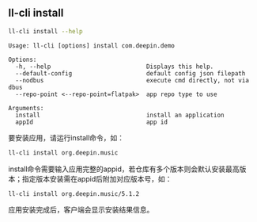 ## ll-cli install

```bash
ll-cli install --help
```

```plain
Usage: ll-cli [options] install com.deepin.demo

Options:
  -h, --help                           Displays this help.
  --default-config                     default config json filepath
  --nodbus                             execute cmd directly, not via dbus
  --repo-point <--repo-point=flatpak>  app repo type to use

Arguments:
  install                              install an application
  appId                                app id
```

要安装应用，请运行install命令，如：

```bash
ll-cli install org.deepin.music
```
install命令需要输入应用完整的appid，若仓库有多个版本则会默认安装最高版本；指定版本安装需在appid后附加对应版本号，如：
```bash
ll-cli install org.deepin.music/5.1.2
```

应用安装完成后，客户端会显示安装结果信息。